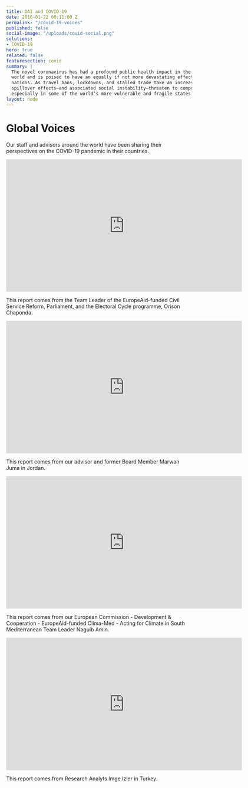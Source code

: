 ```yaml
---
title: DAI and COVID-19
date: 2016-01-22 00:11:00 Z
permalink: "/covid-19-voices"
published: false
social-image: "/uploads/covid-social.png"
solutions:
- COVID-19
hero: true
related: false
featuresection: covid
summary: |
  The novel coronavirus has had a profound public health impact in the developed
  world and is poised to have an equally if not more devastating effect on developing
  nations. As travel bans, lockdowns, and stalled trade take an increasing toll, economic
  spillover effects—and associated social instability—threaten to compound the crisis,
  especially in some of the world’s more vulnerable and fragile states.
layout: node
---
```


<h1>Global Voices</h1>

<p>Our staff and advisors around the world have been sharing their perspectives on the COVID-19 pandemic in their countries.</p>
<div class="grid-wrap">
  <div class="video-wrap">
    <iframe src="https://player.vimeo.com/video/418566628" width="640" height="360" frameborder="0"
      allow="autoplay; fullscreen" allowfullscreen></iframe>
      <p class="caption">This report comes from the Team Leader of the EuropeAid-funded Civil Service Reform, Parliament, and the Electoral Cycle programme, Orison Chaponda.</p>
  </div>
</div>
<div class="grid-wrap">
  <div class="video-wrap">
    <iframe src="https://player.vimeo.com/video/417727297" width="640" height="360" frameborder="0"
      allow="autoplay; fullscreen" allowfullscreen></iframe>
      <p class="caption">This report comes from our advisor and former Board Member Marwan Juma in Jordan.</p>
  </div>
</div>
<div class="grid-wrap">
  <div class="video-wrap">
    <iframe src="https://player.vimeo.com/video/417336681" width="640" height="360" frameborder="0"
      allow="autoplay; fullscreen" allowfullscreen></iframe>
      <p class="caption">This report comes from our European Commission - Development & Cooperation - EuropeAid-funded Clima-Med - Acting for Climate in South Mediterranean Team Leader Naguib Amin.</p>
  </div>
</div>
<div class="grid-wrap">
  <div class="video-wrap">
      <iframe src="https://player.vimeo.com/video/416067413" width="640" height="360" frameborder="0"
        allow="autoplay; fullscreen" allowfullscreen></iframe>
        <p class="caption">This report comes from Research Analyts Imge Izler in Turkey.</p>
  </div>
</div>
